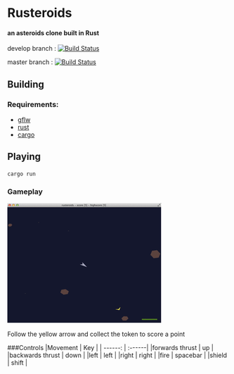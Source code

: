 # Rusteroids
#### an asteroids clone built in Rust

develop branch : [![Build Status](https://travis-ci.org/benbrunton/rusteroids.svg?branch=develop)](https://travis-ci.org/benbrunton/rusteroids)

master branch : [![Build Status](https://travis-ci.org/benbrunton/rusteroids.svg?branch=master)](https://travis-ci.org/benbrunton/rusteroids)


## Building
### Requirements:
- [gflw](http://www.glfw.org/)
- [rust](http://www.rust-lang.org/)
- [cargo](http://doc.crates.io/)

## Playing
    cargo run

### Gameplay
[![Gameplay Video](rusteroids.gif)](http://www.youtube.com/watch?v=Jb8oIn0ot6w)

Follow the yellow arrow and collect the token to score a point

###Controls
|Movement | Key |
| ------: | :------|
|forwards thrust  | up |
|backwards thrust | down |
|left						  | left |
|right					  | right |
|fire						  | spacebar |
|shield					  | shift |
